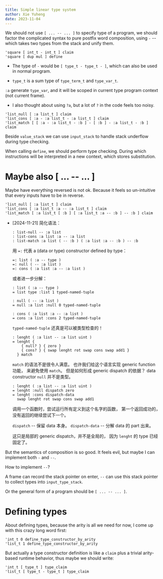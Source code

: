 ```yaml
---
title: Simple linear type system
author: Xie Yuheng
date: 2023-11-04
---
```


We should not use `[ ... -- ... ]` to specify type of a program,
we should factor the complicated syntax to pure postfix word composition,
using `-` -- which takes two types from the stack and unify them.

```
'square [ int_t - int_t ] claim
'square [ dup mul ] define
```

- The type of `-` would be `[ type_t - type_t - ]`,
  which can also be used in normal program.

- `type_t` is a sum type of `type_term_t` and `type_var_t`.

`:a` generate `type_var`, and it will be scoped
in current type program context (not current frame).

- I also thought about using `?a`, but
  a lot of `?` in the code feels too noisy.

```
'list_null [ :a list_t ] claim
'list_cons [ :a - :a list_t - :a list_t ] claim
'list_match [ [ :a - :a list_t - :b ] - [ :b ] - :a list_t - :b ] claim
```

Beside `value_stack` we can use `input_stack`
to handle stack underflow during type checking.

When calling `define`, we should perform type checking.
During which instructions will be interpreted in a new context,
which stores substitution.

# Maybe also [ ... -- ... ]

Maybe have everything reversed is not ok.
Because it feels so un-intuitive that
every inputs have to be in reverse.

```
'list_null [ :a list_t ] claim
'list_cons [ :a list_t :a -- :a list_t ] claim
'list_match [ :a list_t [ :b ] [ :a list_t :a -- :b ] -- :b ] claim
```

- [2024-11-21] 简化语法：

  ```
  : list-null -- :a list
  : list-cons :a list :a -- :a list
  : list-match :a list ( -- :b ) ( :a list :a -- :b ) -- :b
  ```

  用 `=:` 代表 a (data or type) constructor defined by type：

  ```
  =: list ( :a -- type )
  =: null ( -- :a list )
  =: cons ( :a list :a -- :a list )
  ```

  或者进一步分解：

  ```
  : list ( :a -- type )
  = list type :list 1 typed-named-tuple

  : null ( -- :a list )
  = null :a list :null 0 typed-named-tuple

  : cons ( :a list :a -- :a list )
  = cons :a list :cons 2 typed-named-tuple
  ```

  `typed-named-tuple` 还真是可以被类型检查的！

  ```
  : lenght ( :a list -- :a list uint )
  = lenght {
      { null? } { zero }
      { cons? } { swap lenght rot swap cons swap add1 }
    } match
  ```

  `match` 的语法不是很令人满意。
  也许我们给这个语言实现 generic function 功能，
  来避免使用 `match`。
  但是如何形成 generic dispatch 的依据？
  data constructor `null` 并不是类型。

  ```
  : lenght ( :a list -- :a list uint )
  = lenght :null dispatch zero
  = lenght :cons dispatch-data
    swap lenght rot swap cons swap add1
  ```

  调用一个函数时，尝试运行所有定义到这个名字的函数，
  第一个返回成功的，没有返回的继续尝试下一个。

  `dispatch` -- 保留 data 本身。
  `dispatch-data` -- 分解 data 的 part 出来。

  这只是局部的 generic dispatch，并不是全局的，
  因为 `lenght` 的 type 已经固定了。

But the semantics of composition is so good.
It feels evil, but maybe I can implement both `-` and `--`.

How to implement `--`?

A frame can record the stack pointer on enter,
`--` can use this stack pointer to collect types into `input_type_stack`.

Or the general form of a program should be `[ ... -- ... ]`.

# Defining types

About defining types,
because the arity is all we need for now,
I come up with this crazy long word first:

```
'int_t 0 define_type_constructor_by_arity
'list_t 1 define_type_constructor_by_arity
```

But actually a type constructor definition
is like a `claim` plus a trivial arity-based runtime behavior,
thus maybe we should write:

```
'int_t [ type_t ] type_claim
'list_t [ type_t - type_t ] type_claim
```
